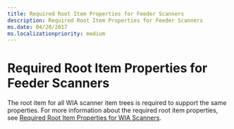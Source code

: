 ```yaml
---
title: Required Root Item Properties for Feeder Scanners
description: Required Root Item Properties for Feeder Scanners
ms.date: 04/20/2017
ms.localizationpriority: medium
---
```


# Required Root Item Properties for Feeder Scanners


The root item for all WIA scanner item trees is required to support the same properties. For more information about the required root item properties, see [Required Root Item Properties for WIA Scanners](required-root-item-properties-for-wia-scanners.md).

 

 




